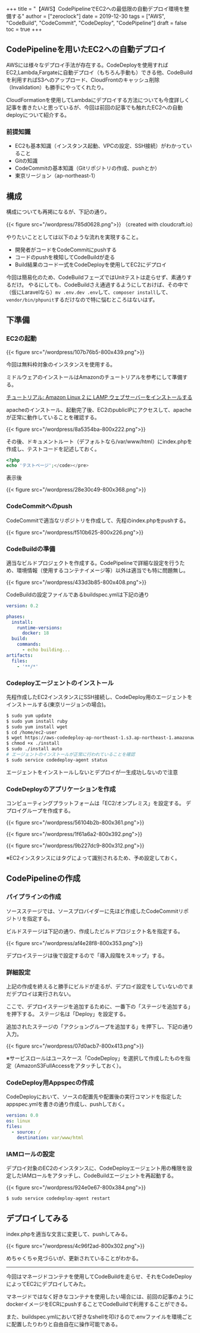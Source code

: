 +++
title = "【AWS】CodePipelineでEC2への最低限の自動デプロイ環境を整備する"
author = ["zeroclock"]
date = 2019-12-30
tags = ["AWS", "CodeBuild", "CodeCommit", "CodeDeploy", "CodePipeline"]
draft = false
toc = true
+++
## CodePipelineを用いたEC2への自動デプロイ

AWSには様々なデプロイ手法が存在する。CodeDeployを使用すればEC2,Lambda,Fargateに自動デプロイ（もちろん手動も）できる他、CodeBuildを利用すればS3へのアップロード、CloudFrontのキャッシュ削除（Invalidation）も勝手にやってくれたり。

CloudFormationを使用してLambdaにデプロイする方法についても今度詳しく記事を書きたいと思っているが、今回は前回の記事でも触れたEC2への自動deployについて紹介する。 

<!--more-->

### 前提知識

  * EC2も基本知識（インスタンス起動、VPCの設定、SSH接続）がわかっていること
  * Gitの知識
  * CodeCommitの基本知識（Gitリポジトリの作成、pushとか）
  * 東京リージョン（ap-northeast-1）

## 構成

構成についても再掲になるが、下記の通り。

{{< figure src="/wordpress/785d0628.png">}}
（created with cloudcraft.io）

やりたいこととしては以下のような流れを実現すること。 

  * 開発者がコードをCodeCommitにpushする
  * コードのpushを検知してCodeBuildが走る
  * Build結果のコード一式をCodeDeployを使用してEC2にデプロイ
  
今回は簡易化のため、CodeBuildフェーズではUnitテストは走らせず、素通りするだけ。 やるにしても、CodeBuildさえ通過するようにしておけば、その中で（仮にLaravelなら）`mv .env.dev .env`して、`composer install`して、`vendor/bin/phpunit`するだけなので特に悩むところはないはず。 

## 下準備

### EC2の起動

{{< figure src="/wordpress/107b76b5-800x439.png">}}

今回は無料枠対象のインスタンスを使用する。

ミドルウェアのインストールはAmazonのチュートリアルを参考にして準備する。
  
[チュートリアル: Amazon Linux 2 に LAMP ウェブサーバーをインストールする][2]

apacheのインストール、起動完了後、EC2のpublicIPにアクセスして、apacheが正常に動作していることを確認する。

{{< figure src="/wordpress/8a5354ba-800x222.png">}}

その後、ドキュメントルート（デフォルトなら/var/www/html）にindex.phpを作成し、テストコードを記述しておく。 

```php
<?php
echo 'テストページ';</code></pre>
```

表示後

{{< figure src="/wordpress/28e30c49-800x368.png">}}

### CodeCommitへのpush

CodeCommitで適当なリポジトリを作成して、先程のindex.phpをpushする。

{{< figure src="/wordpress/f510b625-800x226.png">}}

### CodeBuildの準備

適当なビルドプロジェクトを作成する。CodePipelineで詳細な設定を行うため、環境情報（使用するコンテナイメージ等）以外は適当でも特に問題無し。

{{< figure src="/wordpress/433d3b85-800x408.png">}}

CodeBuildの設定ファイルであるbuildspec.ymlは下記の通り 

```yaml
version: 0.2

phases:
  install:
    runtime-versions:
      docker: 18
  build:
    commands:
      - echo building...
artifacts:
  files:
    - '**/*'
```

### Codeployエージェントのインストール

先程作成したEC2インスタンスにSSH接続し、CodeDeploy用のエージェントをインストールする(東京リージョンの場合)。 

```bash
$ sudo yum update
$ sudo yum install ruby
$ sudo yum install wget
$ cd /home/ec2-user
$ wget https://aws-codedeploy-ap-northeast-1.s3.ap-northeast-1.amazonaws.com/latest/install
$ chmod +x ./install
$ sudo ./install auto
# エージェントのインストールが正常に行われていることを確認
$ sudo service codedeploy-agent status
```

エージェントをインストールしないとデプロイが一生成功しないので注意 

### CodeDeployのアプリケーションを作成

コンピューティングプラットフォームは「EC2/オンプレミス」を設定する。 デプロイグループを作成する。

{{< figure src="/wordpress/56104b2b-800x361.png">}}

{{< figure src="/wordpress/1f61a6a2-800x392.png">}}

{{< figure src="/wordpress/9b227dc9-800x312.png">}}

※EC2インスタンスにはタグによって識別されるため、予め設定しておく。 

## CodePipelineの作成

### パイプラインの作成

ソースステージでは、ソースプロバイダーに先ほど作成したCodeCommitリポジトリを指定する。

ビルドステージは下記の通り、作成したビルドプロジェクト名を指定する。

{{< figure src="/wordpress/af4e28f8-800x353.png">}}

デプロイステージは後で設定するので「導入段階をスキップ」する。 

### 詳細設定

上記の作成を終えると勝手にビルドが走るが、デプロイ設定をしていないのでまだデプロイは実行されない。

ここで、デプロイステージを追加するために、一番下の「ステージを追加する」を押下する。 ステージ名は「Deploy」を設定する。

追加されたステージの「アクショングループを追加する」を押下し、下記の通り入力。

{{< figure src="/wordpress/07d0acb7-800x413.png">}}

※サービスロールはユースケース「CodeDeploy」を選択して作成したものを指定（AmazonS3FullAccessをアタッチしておく）。 

### CodeDeploy用Appspecの作成

CodeDeployにおいて、ソースの配置先や配置後の実行コマンドを指定したappspec.ymlを書きの通り作成し、pushしておく。 

```yaml
version: 0.0
os: linux
files:
  - source: /
    destination: var/www/html
```

### IAMロールの設定

デプロイ対象のEC2のインスタンスに、CodeDeployエージェント用の権限を設定したIAMロールをアタッチし、CodeBuildエージェントを再起動する。

{{< figure src="/wordpress/924e0e67-800x384.png">}}

```bash
$ sudo service codedeploy-agent restart
```

## デプロイしてみる

index.phpを適当な文言に変更して、pushしてみる。

{{< figure src="/wordpress/4c96f2ad-800x302.png">}}

めちゃくちゃ見づらいが、更新されていることがわかる。 

<hr class="wp-block-separator" />

今回はマネージドコンテナを使用してCodeBuildを走らせ、それをCodeDeployによってEC2にデプロイしてみた。

マネージドではなく好きなコンテナを使用したい場合には、前回の記事のようにdockerイメージをECRにpushすることでCodeBuildで利用することができる。

また、buildspec.ymlにおいて好きなshellを叩けるので.envファイルを環境ごとに配置したりわりと自由自在に操作可能である。

 [2]: https://docs.aws.amazon.com/ja_jp/AWSEC2/latest/UserGuide/ec2-lamp-amazon-linux-2.html